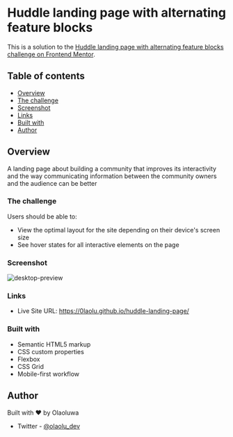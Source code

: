 # Huddle landing page with alternating feature blocks

This is a solution to the [Huddle landing page with alternating feature blocks challenge on Frontend Mentor](https://www.frontendmentor.io/challenges/huddle-landing-page-with-alternating-feature-blocks-5ca5f5981e82137ec91a5100). 

## Table of contents

- [Overview](#overview)
- [The challenge](#the-challenge)
- [Screenshot](#screenshot)
- [Links](#links)
- [Built with](#built-with)
- [Author](#author)

## Overview
A landing page about building a community that improves its interactivity and the way communicating information between the community owners and the audience can be better

### The challenge

Users should be able to:

- View the optimal layout for the site depending on their device's screen size
- See hover states for all interactive elements on the page

### Screenshot

![desktop-preview](https://user-images.githubusercontent.com/80987589/190335729-06f67b82-7fe4-4a5d-988c-99c5073843ac.jpg)

### Links
- Live Site URL: https://0laolu.github.io/huddle-landing-page/

### Built with

- Semantic HTML5 markup
- CSS custom properties
- Flexbox
- CSS Grid
- Mobile-first workflow

## Author

Built with ❤ by Olaoluwa
- Twitter - [@olaolu_dev](https://www.twitter.com/olaolu_dev)




